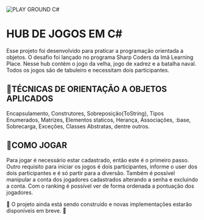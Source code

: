 ![PLAY GROUND C#](https://user-images.githubusercontent.com/108146481/216040454-191fe34e-67ca-4030-b790-f6d8be4d229d.gif)


<h1>HUB DE JOGOS EM C#</h1>

Esse projeto foi desenvolvido para praticar a programação orientada a objetos. O desafio foi lançado no programa Sharp Coders da Imã Learning Place.
Nesse hub contém o jogo da velha, jogo de xadrez e a batalha naval. Todos os jogos são de tabuleiro e necessitam dois participantes. 

<h2>🔴TÉCNICAS DE ORIENTAÇÃO A OBJETOS APLICADOS </h2>

Encapsulamento,
Construtores,
Sobreposição(ToString),
Tipos Enumerados,
Matrizes,
Elementos staticos,
Herança, Associações, :base,
Sobrecarga,
Exceções,
Classes Abstratas, dentre outros.


<h2>🔴COMO JOGAR </h2>

Para jogar é necessário estar cadastrado, então este é o primeiro passo. Outro requisito para iniciar os jogos é dois participantes, informe o user dos dois participantes e é só partir para a diversão. 
Também é possível manipular a conta dos jogadores cadastrados alterando a senha e excluindo a conta. 
Com o ranking é possível ver de forma ordenada a pontuação dos jogadores. 

🚧 O projeto ainda está sendo construído e novas implementações estarão disponíveis em breve. 🚧

